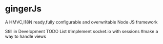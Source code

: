 gingerJs
========

A HMVC,I18N ready,fully configurable and overwritable Node JS framework

Still in Development
TODO List
#implement socket.io with sessions
#make a way to handle views
